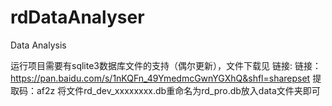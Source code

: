 # rdDataAnalyser
Data Analysis

运行项目需要有sqlite3数据库文件的支持（偶尔更新），文件下载见
链接: 链接：https://pan.baidu.com/s/1nKQFn_49YmedmcGwnYGXhQ&shfl=sharepset 提取码：af2z 
将文件rd_dev_xxxxxxxx.db重命名为rd_pro.db放入data文件夹即可
